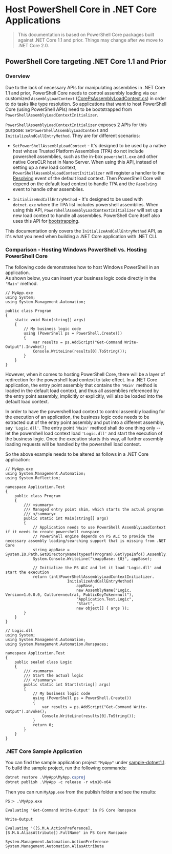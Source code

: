 # Host PowerShell Core in .NET Core Applications

> This documentation is based on PowerShell Core packages built against .NET Core 1.1 and prior. 
> Things may change after we move to .NET Core 2.0.

## PowerShell Core targeting .NET Core 1.1 and Prior

### Overview

Due to the lack of necessary APIs for manipulating assemblies in .NET Core 1.1 and prior,
PowerShell Core needs to control assembly loading via our customized `AssemblyLoadContext` ([CorePsAssemblyLoadContext.cs][]) in order to do tasks like type resolution.
So applications that want to host PowerShell Core (using PowerShell APIs) need to be bootstrapped from `PowerShellAssemblyLoadContextInitializer`.

`PowerShellAssemblyLoadContextInitializer` exposes 2 APIs for this purpose:
`SetPowerShellAssemblyLoadContext` and `InitializeAndCallEntryMethod`.
They are for different scenarios:

- `SetPowerShellAssemblyLoadContext` - It's designed to be used by a native host
whose Trusted Platform Assemblies (TPA) do not include powershell assemblies,
such as the in-box `powershell.exe` and other native CoreCLR host in Nano Server.
When using this API, instead of setting up a new load context,
`PowerShellAssemblyLoadContextInitializer` will register a handler to the [Resolving][] event of the default load context.
Then PowerShell Core will depend on the default load context to handle TPA and the `Resolving` event to handle other assemblies.

- `InitializeAndCallEntryMethod` - It's designed to be used with `dotnet.exe`
where the TPA list includes powershell assemblies.
When using this API, `PowerShellAssemblyLoadContextInitializer` will set up a new load context to handle all assemblies.
PowerShell Core itself also uses this API for [bootstrapping][].

This documentation only covers the `InitializeAndCallEntryMethod` API,
as it's what you need when building a .NET Core application with .NET CLI.

### Comparison - Hosting Windows PowerShell vs. Hosting PowerShell Core

The following code demonstrates how to host Windows PowerShell in an application.  
As shown below, you can insert your business logic code directly in the `'Main'` method.

```CSharp
// MyApp.exe
using System;
using System.Management.Automation;

public class Program
{
    static void Main(string[] args)
    {
        // My business logic code
        using (PowerShell ps = PowerShell.Create())
        {
            var results = ps.AddScript("Get-Command Write-Output").Invoke();
            Console.WriteLine(results[0].ToString());
        }
    }
}
```

However, when it comes to hosting PowerShell Core, there will be a layer of redirection for the powershell load context to take effect.
In a .NET Core application, the entry point assembly that contains the `'Main'` method is loaded in the default load context,
and thus all assemblies referenced by the entry point assembly, implicitly or explicitly, will also be loaded into the default load context.

In order to have the powershell load context to control assembly loading for the execution of an application,
the business logic code needs to be extracted out of the entry point assembly and put into a different assembly, say `'Logic.dll'`.
The entry point `'Main'` method shall do one thing only -- let the powershell load context load `'Logic.dll'` and start the execution of the business logic.
Once the execution starts this way, all further assembly loading requests will be handled by the powershell load context.

So the above example needs to be altered as follows in a .NET Core application:

```CSharp
// MyApp.exe
using System.Management.Automation;
using System.Reflection;

namespace Application.Test
{
    public class Program 
    {
        /// <summary>
        /// Managed entry point shim, which starts the actual program
        /// </summary>
        public static int Main(string[] args)
        {
            // Application needs to use PowerShell AssemblyLoadContext if it needs to create powershell runspace
            // PowerShell engine depends on PS ALC to provide the necessary assembly loading/searching support that is missing from .NET Core 
            string appBase = System.IO.Path.GetDirectoryName(typeof(Program).GetTypeInfo().Assembly.Location);
            System.Console.WriteLine("\nappBase: {0}", appBase);
            
            // Initialize the PS ALC and let it load 'Logic.dll' and start the execution
            return (int)PowerShellAssemblyLoadContextInitializer.
                           InitializeAndCallEntryMethod(
                               appBase,
                               new AssemblyName("Logic, Version=1.0.0.0, Culture=neutral, PublicKeyToken=null"),
                               "Application.Test.Logic",
                               "Start",
                               new object[] { args });
        }
    }
}

// Logic.dll
using System;
using System.Management.Automation;
using System.Management.Automation.Runspaces;

namespace Application.Test
{
    public sealed class Logic
    {
        /// <summary>
        /// Start the actual logic
        /// </summary>
        public static int Start(string[] args)
        {
            // My business logic code
            using (PowerShell ps = PowerShell.Create())
            {
                var results = ps.AddScript("Get-Command Write-Output").Invoke();
                Console.WriteLine(results[0].ToString());
            }
            return 0;
        }
    }
}
```

### .NET Core Sample Application

You can find the sample application project `"MyApp"` under [sample-dotnet1.1](./sample-dotnet1.1). 
To build the sample project, run the following commands:

```powershell
dotnet restore .\MyApp\MyApp.csproj
dotnet publish .\MyApp -c release -r win10-x64
```

Then you can run `MyApp.exe` from the publish folder and see the results:

```
PS:> .\MyApp.exe

Evaluating 'Get-Command Write-Output' in PS Core Runspace

Write-Output

Evaluating '([S.M.A.ActionPreference], [S.M.A.AliasAttribute]).FullName' in PS Core Runspace

System.Management.Automation.ActionPreference
System.Management.Automation.AliasAttribute
```

[CorePsAssemblyLoadContext.cs]: https://github.com/PowerShell/PowerShell/blob/master/src/Microsoft.PowerShell.CoreCLR.AssemblyLoadContext/CoreCLR/CorePsAssemblyLoadContext.cs
[Resolving]: https://github.com/dotnet/corefx/blob/ec2a6190efa743ab600317f44d757433e44e859b/src/System.Runtime.Loader/ref/System.Runtime.Loader.cs#L35
[bootstrapping]: https://github.com/PowerShell/PowerShell/blob/master/src/powershell/Program.cs#L27